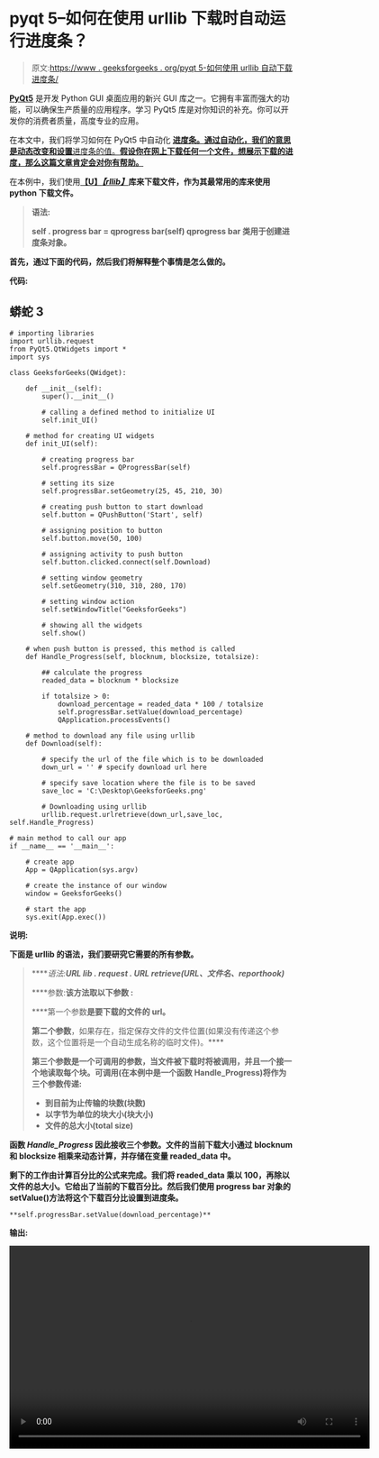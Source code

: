 # pyqt 5–如何在使用 urllib 下载时自动运行进度条？

> 原文:[https://www . geeksforgeeks . org/pyqt 5-如何使用 urllib 自动下载进度条/](https://www.geeksforgeeks.org/pyqt5-how-to-automate-progress-bar-while-downloading-using-urllib/)

[**PyQt5**](https://www.geeksforgeeks.org/python-introduction-to-pyqt5/) 是开发 Python GUI 桌面应用的新兴 GUI 库之一。它拥有丰富而强大的功能，可以确保生产质量的应用程序。学习 PyQt5 库是对你知识的补充。你可以开发你的消费者质量，高度专业的应用。

在本文中，我们将学习如何在 PyQt5 中自动化 [**进度条。通过自动化，我们的意思是动态改变和设置**进度条的值。**假设你在网上下载任何一个文件，想展示下载的进度，那么这篇文章肯定会对你有帮助。**](https://www.geeksforgeeks.org/pyqt5-qprogressbar-how-to-create-progress-bar/)

在本例中，我们使用[**【U】*****【rllib】***](https://www.geeksforgeeks.org/python-urllib-module/)**库来下载文件，作为其最常用的库来使用 python 下载文件。**

> ****语法:****
> 
>  **self . progress bar = qprogress bar(self)
> qprogress bar 类用于创建进度条对象。**

**首先，通过下面的代码，然后我们将解释整个事情是怎么做的。**

****代码:****

## **蟒蛇 3**

```
# importing libraries
import urllib.request
from PyQt5.QtWidgets import *
import sys

class GeeksforGeeks(QWidget):

    def __init__(self):
        super().__init__()

        # calling a defined method to initialize UI
        self.init_UI()

    # method for creating UI widgets
    def init_UI(self):

        # creating progress bar
        self.progressBar = QProgressBar(self)

        # setting its size
        self.progressBar.setGeometry(25, 45, 210, 30)

        # creating push button to start download
        self.button = QPushButton('Start', self)

        # assigning position to button
        self.button.move(50, 100)

        # assigning activity to push button
        self.button.clicked.connect(self.Download)

        # setting window geometry
        self.setGeometry(310, 310, 280, 170)

        # setting window action
        self.setWindowTitle("GeeksforGeeks")

        # showing all the widgets
        self.show()

    # when push button is pressed, this method is called
    def Handle_Progress(self, blocknum, blocksize, totalsize):

        ## calculate the progress
        readed_data = blocknum * blocksize

        if totalsize > 0:
            download_percentage = readed_data * 100 / totalsize
            self.progressBar.setValue(download_percentage)
            QApplication.processEvents()

    # method to download any file using urllib
    def Download(self):

        # specify the url of the file which is to be downloaded
        down_url = '' # specify download url here

        # specify save location where the file is to be saved
        save_loc = 'C:\Desktop\GeeksforGeeks.png'

        # Downloading using urllib
        urllib.request.urlretrieve(down_url,save_loc, self.Handle_Progress)

# main method to call our app
if __name__ == '__main__':

    # create app
    App = QApplication(sys.argv)

    # create the instance of our window
    window = GeeksforGeeks()

    # start the app
    sys.exit(App.exec())
```

****说明:****

**下面是 **urllib** 的语法，我们要研究它需要的所有参数。**

> *****语法:**URL lib . request . URL retrieve(URL、文件名、reporthook)***
> 
> ****参数:**该方法取以下参数 **:****
> 
> ****第一个参数**是要下载的文件的 url。**
> 
> **第二个参数**，如果存在，指定保存文件的文件位置(如果没有传递这个参数，这个位置将是一个自动生成名称的临时文件)。****
> 
> ******第三个参数**是一个可调用的参数，当文件被下载时将被调用，并且一个接一个地读取每个块。可调用(在本例中是一个函数 Handle_Progress)将作为三个参数传递:****
> 
> *   ****到目前为止传输的块数(块数)****
> *   ****以字节为单位的块大小(块大小)****
> *   ****文件的总大小(total size)****

****函数 *Handle_Progress* 因此接收三个参数。文件的当前下载大小通过 blocknum 和 blocksize 相乘来动态计算，并存储在变量 readed_data 中。****

****剩下的工作由计算百分比的公式来完成。我们将 readed_data 乘以 100，再除以文件的总大小。它给出了当前的下载百分比。然后我们使用 progress bar 对象的 setValue()方法将这个下载百分比设置到进度条。****

```
**self.progressBar.setValue(download_percentage)**
```

******输出:******

****<video class="wp-video-shortcode" id="video-436716-1" width="640" height="360" preload="metadata" controls=""><source type="video/mp4" src="https://media.geeksforgeeks.org/wp-content/uploads/20200503011612/PyQt5-Progress-Bar-Demonstration.mp4?_=1">[https://media.geeksforgeeks.org/wp-content/uploads/20200503011612/PyQt5-Progress-Bar-Demonstration.mp4](https://media.geeksforgeeks.org/wp-content/uploads/20200503011612/PyQt5-Progress-Bar-Demonstration.mp4)</video>****